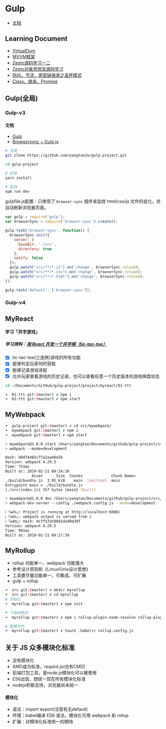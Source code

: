 # Gulp 
* [文档](https://www.gulpjs.com.cn/docs/getting-started/creating-tasks/)

## Learning Document

* [VirtualDom](https://github.com/yangtao2o/gulp-project/blob/master/src/JavaScript/vdom/doc.md )
* [MVVM框架](https://github.com/yangtao2o/gulp-project/blob/master/src/JavaScript/mvvm/doc.md)
* [Zepto源码学习一二](https://github.com/yangtao2o/gulp-project/blob/master/src/zepto/doc.md#zepto)
* [Zepto对象思想及源码学习](https://github.com/yangtao2o/gulp-project/blob/master/src/zepto/myzepto-core.md)
* [防抖、节流，原型链继承之圣杯模式](https://github.com/yangtao2o/gulp-project/blob/master/src/zepto/doc.md)
* [Class、继承、Promise](https://github.com/yangtao2o/gulp-project/blob/master/src/JavaScript/es6/doc.md )

## Gulp(全局)

### Gulp-v3
#### 文档
* [Gulp](https://gulpjs.com/docs/en/getting-started/quick-start)
* [Browsersync + Gulp.js](https://www.browsersync.io/docs/gulp)
```bash
# 克隆
git clone https://github.com/yangtao2o/gulp-project.git

cd gulp-project

# 安装
yarn install

# 启动
npm run dev
```
gulpfile.js配置：只使用了 `browser-sync` 插件来监控 html/css/js 文件的变化，并自动刷新浏览器页面。
```javascript
var gulp = require('gulp');
var browserSync = require('browser-sync').create();

gulp.task('browser-sync', function() {
  browserSync.init({
    server: {
      baseDir: './src',
      directory: true
    },
    notify: false
  });
  gulp.watch("src/**/*.js").on('change', browserSync.reload);
  gulp.watch("src/**/*.css").on('change', browserSync.reload);
  gulp.watch("src/**/*.html").on('change', browserSync.reload);
});

gulp.task('default', ['browser-sync']);
```
### Gulp-v4


## MyReact

#### 学习「井字游戏」
##### 学习资料：[用 React 开发一个井字棋（tic-tac-toe）](https://react.docschina.org/tutorial/tutorial.html#before-we-start-the-tutorial)

* [x] tic-tac-toe(三连棋)游戏的所有功能
* [x] 能够判定玩家何时获胜
* [x] 能够记录游戏进程
* [x] 允许玩家查看游戏的历史记录，也可以查看任意一个历史版本的游戏棋盘状态

```bash
cd ~/Documents/GitHub/gulp-project/project/myreact/01-ttt 

➜  01-ttt git:(master) ✗ npm i
➜  01-ttt git:(master) ✗ npm start   
```
## MyWebpack
```bash
➜  gulp-project git:(master) ✗ cd src/mywebpack/
➜  mywebpack git:(master) ✗ npm i
➜  mywebpack git:(master) ✗ npm start

> mywebpack@1.0.0 start /Users/yangtao/Documents/github/gulp-project/src/mywebpack
> webpack --mode=development

Hash: b0d74482c77a2aa40e58
Version: webpack 4.29.5
Time: 751ms
Built at: 2019-02-21 09:24:16
            Asset      Size  Chunks             Chunk Names
./build/bundle.js  3.95 KiB    main  [emitted]  main
Entrypoint main = ./build/bundle.js
[./src/index.js] 157 bytes {main} [built]

> mywebpack@1.0.0 dev /Users/yangtao/Documents/github/gulp-project/src/mywebpack
> webpack-dev-server --config ./webpack.config.js --mode=development

ℹ ｢wds｣: Project is running at http://localhost:8080/
ℹ ｢wds｣: webpack output is served from /
ℹ ｢wdm｣: Hash: 0cff533f8881da90d38f
Version: webpack 4.29.5
Time: 991ms
Built at: 2019-02-21 09:27:39
```

## MyRollup
* rollup 功能单一，webpack 功能强大
* 参考设计原则和《Linux/Unix设计思想》
* 工具要尽量功能单一，可集成，可扩展
* gulp + rollup

```bash
➜  src git:(master) ✗ mkdir myrollup
➜  src git:(master) ✗ cd myrollup 
# 初始化
➜  myrollup git:(master) ✗ npm init

# 下载依赖包
➜  myrollup git:(master) ✗ npm i rollup-plugin-node-resolve rollup-plugin-babel babel-core babel-plugin-external-helpers babel-preset-latest --save-dev

# 配置文件
➜  myrollup git:(master) ✗ touch .babelrc rollup.config.js
```

## 关于 JS 众多模块化标准
* 没有模块化
* AMD成为标准，require.js(也有CMD)
* 前端打包工具，是node.js模块化可以被使用
* ES6出现，想统一现在所有模块化标准
* nodejs积极支持，浏览器尚未统一

#### 模块化
* 语法：import export(注意有无default)
* 环境：babel编译 ES6 语法，模块化可用 webpack 和 rollup
* 扩展：对模块化标准统一的期待
  
